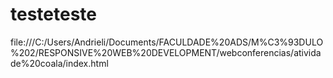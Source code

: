 # testeteste

file:///C:/Users/Andrieli/Documents/FACULDADE%20ADS/M%C3%93DULO%202/RESPONSIVE%20WEB%20DEVELOPMENT/webconferencias/atividade%20coala/index.html
